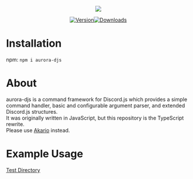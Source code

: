 <div align="center"><p><a href="https://nodei.co/npm/aurora-djs/"><img src="https://nodei.co/npm/aurora-djs.png?downloads=true&stars=true"></a></p><p><a href="https://www.npmjs.com/package/aurora-djs"><img src="https://img.shields.io/npm/v/aurora-djs.svg?maxAge=3600" alt="Version"></a><a href="https://www.npmjs.com/package/aurora-djs"><img src="https://img.shields.io/npm/dt/aurora-djs.svg?maxAge=3600" alt="Downloads"></a></p></div>

# Installation
npm: `npm i aurora-djs`

# About
aurora-djs is a command framework for Discord.js which provides a simple command handler, basic and configurable argument parser, and extended Discord.js structures.<br>
It was originally written in JavaScript, but this repository is the TypeScript rewrite.<br>
Please use [Akario](https://github.com/discord-akairo/discord-akairo) instead.

# Example Usage
[Test Directory](https://github.com/1s3k3b/aurora-djs/blob/master/test/)
